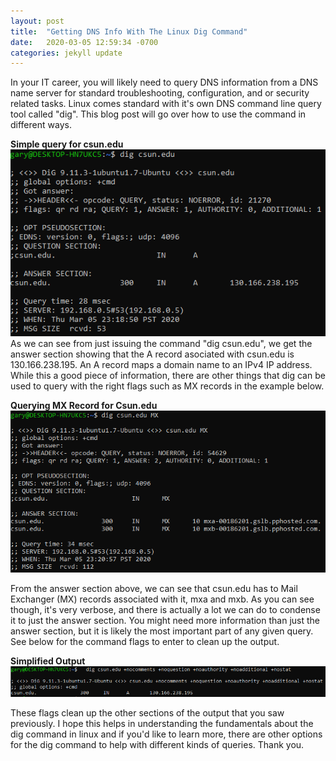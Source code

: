 ```yaml
---
layout: post
title:  "Getting DNS Info With The Linux Dig Command"
date:   2020-03-05 12:59:34 -0700
categories: jekyll update
---
```

In your IT career, you will likely need to query DNS information from a DNS name server for standard troubleshooting, configuration, and or security related tasks.
Linux comes standard with it's own DNS command line query tool called "dig".  This blog post will go over how to use the command in different ways.

**Simple query for csun.edu**
![Alt](/photos/dig1.PNG "dig1")
As we can see from just issuing the command "dig csun.edu", we get the answer section showing that the A record asociated with csun.edu is 130.166.238.195.  An A record maps a domain name to an IPv4 IP address.  While this a good piece of information, there are other things that dig can be used to query with the right flags such as MX records in the example below.

**Querying MX Record for Csun.edu**
![Alt](/photos/dig2.PNG "dig2")

From the answer section above, we can see that csun.edu has to Mail Exchanger (MX) records associated with it, mxa and mxb.  As you can see though, it's very verbose, and there is actually a lot we can do to condense it to just the answer section.  You might need more information than just the answer section, but it is likely the most important part of any given query.  See below for the command flags to enter to clean up the output.

**Simplified Output**
![Alt](/photos/dig3.PNG "dig3")

These flags clean up the other sections of the output that you saw previously.  I hope this helps in understanding the fundamentals about the dig command in linux and if you'd like to learn more, there are other options for the dig command to help with different kinds of queries.  Thank you.